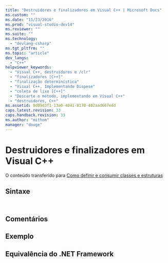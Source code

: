 ```yaml
---
title: "Destruidores e finalizadores em Visual C++ | Microsoft Docs"
ms.custom: ""
ms.date: "11/23/2016"
ms.prod: "visual-studio-dev14"
ms.reviewer: ""
ms.suite: ""
ms.technology: 
  - "devlang-csharp"
ms.tgt_pltfrm: ""
ms.topic: "article"
dev_langs: 
  - "C++"
helpviewer_keywords: 
  - "Visual C++, destruidores e /clr"
  - "finalizadores [C++]"
  - "finalização determinística"
  - "Visual C++, Implementando Dispose"
  - "coleta de lixo [C++]"
  - "Descarte o método, implementando em Visual C++"
  - "destruidores, C++"
ms.assetid: 0d09d3f1-13a0-4041-8178-402aad667edd
caps.latest.revision: 33
caps.handback.revision: 33
ms.author: "mithom"
manager: "douge"
---
```

# Destruidores e finalizadores em Visual C++
O conteúdo transferido para [Como definir e consumir classes e estruturas](../Topic/How%20to:%20Define%20and%20Consume%20Classes%20and%20Structs%20\(C++-CLI\).md)  
  
## Sintaxe  
  
```  
  
```  
  
## Comentários  
  
## Exemplo  
  
## Equivalência do .NET Framework